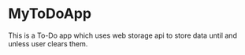 # MyToDoApp
This is a To-Do app which uses web storage api to store data until and unless user clears them.
